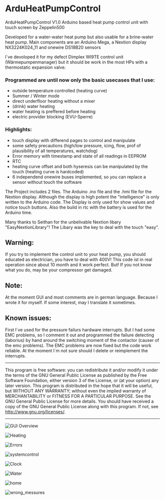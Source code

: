 # ArduHeatPumpControl

ArduHeatPumpControl V1.0
Arduino based heat pump control unit with touch screen by Zeppelin500

Developed for a water-water heat pump but also usable for a brine-water heat pump.
Main components are an Arduino Mega, a Nextion display NX3224K024_11 and onewire DS18B20 sensors

I´ve devoloped it for my defect Dimplex WI9TE control unit (Wärmepumpenmanager) but it should be work in the most HPs with a thermostatic expansion valve.

### Programmed are until now only the basic usecases that I use:
* outside temperature controlled (heating curve)
* Summer / Winter mode
* direct underfloor heating without a mixer
* (drink) water heating
* water heating is preffered before heating
* electric provider blocking (EVU-Sperre)

### Highlights:
* touch display with differend pages to control and manipulate
* some safety precautions (high/low pressure, icing, flow,  prof of plausibility of all temperatures, watchdog)
* Error memory with timestamp and state of all readings in EEPROM
* RTC
* heating curve offset and both hyseresis can be manipulated by the touch (heating curve is hardcoded)
* 6 independend onewire buses implemented, so you can replace a sensor without touch the software

The Project includes 2 files. The Arduino .ino file and the .hmi file for the Nextion display.
Although the display is high potent the "intelligence" is only written to the Arduino code. The Display is only used for show values and notice touch buttons. 
Also the build in rtc with the battery is used for the Arduino time.   

Many thanks to Seithan for the unbelivable Nextion libary "EasyNextionLibrary"! The Libary was the key to deal with the touch "easy".

## Warning:
If you try to implement the control unit to your heat pump, you should educated as electrician, you have to deal with 400V!
This code ist in real operation since about 10 month and it work perfect. But! If you not know what you do, may be your compressor get damaged.

## Note: 
At the moment GUI and most comments are in german language. Because I wrote it for myself. If some interest, may I translate it sometimes.

## Known issues:
First I´ve used for the pressure failurs hardware interrupts. But I had some EMC problems, so I comment it out and programmed the failure detecting (laborius) by hand around the switching moment of the contactor (causer of the emc problems).
The EMC problems are now fixed but the code work reliable. At the moment I´m not sure should I delete or reimplement the interrupts. 

****************************************************
This program is free software: you can redistribute it and/or modify it under the terms of the GNU General Public License as published by
the Free Software Foundation, either version 3 of the License, or (at your option) any later version. This program is distributed in the hope that it will be useful,
but WITHOUT ANY WARRANTY; without even the implied warranty of MERCHANTABILITY or FITNESS FOR A PARTICULAR PURPOSE.  See the GNU General Public License for more details.
You should have received a copy of the GNU General Public License along with this program.  If not, see <http://www.gnu.org/licenses/>.
****************************************************


![GUI Overview](Pictures/Uebersicht.jpg)

![Heating](Pictures/Heizung.jpg)

![Errors](Pictures/Fehlerspeicher.jpg)

![systemcontrol](Pictures/Systemkontrolle.jpg)

![Clock](Pictures/Nextion%20Uhr.png)

![Water](Pictures/Nextion_WW.png)

![home](Pictures/Nextion_home.png)

![wrong_messures](Pictures/Nextion_Fehlmessungen.png)
